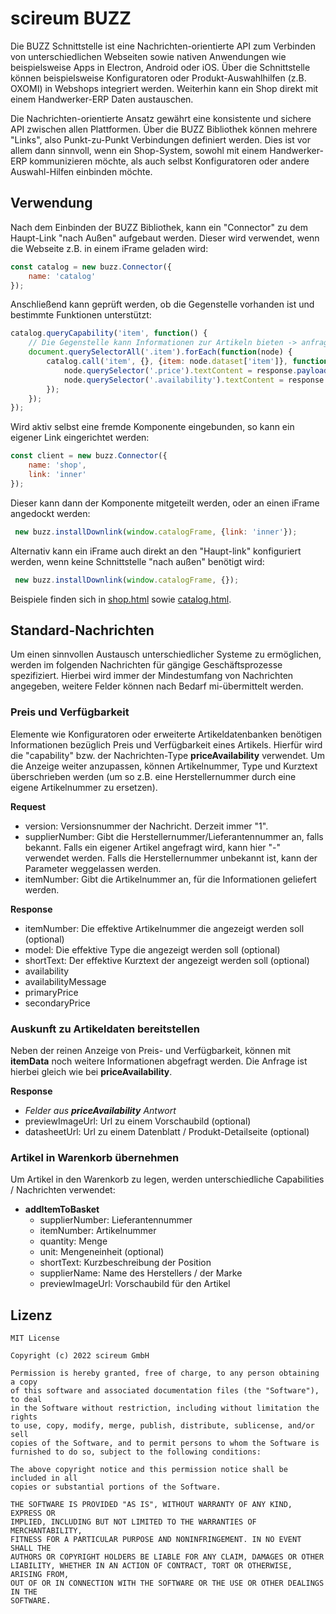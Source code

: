 # scireum BUZZ

Die BUZZ Schnittstelle ist eine Nachrichten-orientierte API zum Verbinden von unterschiedlichen Webseiten sowie nativen
Anwendungen wie beispielsweise Apps in Electron, Android oder iOS. Über die Schnittstelle können beispielsweise 
Konfiguratoren oder Produkt-Auswahlhilfen (z.B. OXOMI) in Webshops integriert werden. Weiterhin kann ein Shop direkt
mit einem Handwerker-ERP Daten austauschen.

Die Nachrichten-orientierte Ansatz gewährt eine konsistente und sichere API zwischen allen Plattformen. Über die
BUZZ Bibliothek können mehrere "Links", also Punkt-zu-Punkt Verbindungen definiert werden. Dies ist vor allem dann
sinnvoll, wenn ein Shop-System, sowohl mit einem Handwerker-ERP kommunizieren möchte, als auch selbst Konfiguratoren
oder andere Auswahl-Hilfen einbinden möchte.

## Verwendung

Nach dem Einbinden der BUZZ Bibliothek, kann ein "Connector" zu dem Haupt-Link "nach Außen" aufgebaut werden. Dieser
wird verwendet, wenn die Webseite z.B. in einem iFrame geladen wird:

```javascript
const catalog = new buzz.Connector({
    name: 'catalog'
});
```

Anschließend kann geprüft werden, ob die Gegenstelle vorhanden ist und bestimmte Funktionen unterstützt:

```javascript
catalog.queryCapability('item', function() {
    // Die Gegenstelle kann Informationen zur Artikeln bieten -> anfragen und anzeigen...
    document.querySelectorAll('.item').forEach(function(node) {
        catalog.call('item', {}, {item: node.dataset['item']}, function(response) {
            node.querySelector('.price').textContent = response.payload().price;
            node.querySelector('.availability').textContent = response.payload().availability;
        });
    });
});
```

Wird aktiv selbst eine fremde Komponente eingebunden, so kann ein eigener Link eingerichtet werden:
```javascript
const client = new buzz.Connector({
    name: 'shop',
    link: 'inner'
});
```

Dieser kann dann der Komponente mitgeteilt werden, oder an einen iFrame angedockt werden:
```javascript
 new buzz.installDownlink(window.catalogFrame, {link: 'inner'});
```

Alternativ kann ein iFrame auch direkt an den "Haupt-link" konfiguriert werden, wenn keine Schnittstelle "nach außen"
benötigt wird:
```javascript
 new buzz.installDownlink(window.catalogFrame, {});
```

Beispiele finden sich in [shop.html](shop.html) sowie [catalog.html](catalog.html).

## Standard-Nachrichten

Um einen sinnvollen Austausch unterschiedlicher Systeme zu ermöglichen, werden im folgenden Nachrichten für gängige
Geschäftsprozesse spezifiziert. Hierbei wird immer der Mindestumfang von Nachrichten angegeben, weitere Felder können
nach Bedarf mi-übermittelt werden.

### Preis und Verfügbarkeit

Elemente wie Konfiguratoren oder erweiterte Artikeldatenbanken benötigen Informationen bezüglich Preis und Verfügbarkeit
eines Artikels. Hierfür wird die "capability" bzw. der Nachrichten-Type **priceAvailability** verwendet. Um die
Anzeige weiter anzupassen, können Artikelnummer, Type und Kurztext überschrieben werden (um so z.B. eine Herstellernummer
durch eine eigene Artikelnummer zu ersetzen).

**Request**
* version: Versionsnummer der Nachricht. Derzeit immer "1".
* supplierNumber: Gibt die Herstellernummer/Lieferantennummer an, falls bekannt. Falls ein eigener Artikel angefragt wird, kann hier "-" verwendet werden. Falls die Herstellernummer unbekannt ist, kann der Parameter weggelassen werden.
* itemNumber: Gibt die Artikelnummer an, für die Informationen geliefert werden.

**Response**
* itemNumber: Die effektive Artikelnummer die angezeigt werden soll (optional)
* model: Die effektive Type die angezeigt werden soll (optional)
* shortText: Der effektive Kurztext der angezeigt werden soll (optional)
* availability
* availabilityMessage
* primaryPrice
* secondaryPrice

### Auskunft zu Artikeldaten bereitstellen

Neben der reinen Anzeige von Preis- und Verfügbarkeit, können mit **itemData** noch weitere Informationen abgefragt
werden. Die Anfrage ist hierbei gleich wie bei **priceAvailability**.

**Response**
* *Felder aus **priceAvailability** Antwort*
* previewImageUrl: Url zu einem Vorschaubild (optional)
* datasheetUrl: Url zu einem Datenblatt / Produkt-Detailseite (optional)

### Artikel in Warenkorb übernehmen

Um Artikel in den Warenkorb zu legen, werden unterschiedliche Capabilities / Nachrichten verwendet:

* **addItemToBasket**
  * supplierNumber: Lieferantennummer
  * itemNumber: Artikelnummer
  * quantity: Menge
  * unit: Mengeneinheit (optional)
  * shortText: Kurzbeschreibung der Position
  * supplierName: Name des Herstellers / der Marke
  * previewImageUrl: Vorschaubild für den Artikel


## Lizenz
```
MIT License

Copyright (c) 2022 scireum GmbH

Permission is hereby granted, free of charge, to any person obtaining a copy
of this software and associated documentation files (the "Software"), to deal
in the Software without restriction, including without limitation the rights
to use, copy, modify, merge, publish, distribute, sublicense, and/or sell
copies of the Software, and to permit persons to whom the Software is
furnished to do so, subject to the following conditions:

The above copyright notice and this permission notice shall be included in all
copies or substantial portions of the Software.

THE SOFTWARE IS PROVIDED "AS IS", WITHOUT WARRANTY OF ANY KIND, EXPRESS OR
IMPLIED, INCLUDING BUT NOT LIMITED TO THE WARRANTIES OF MERCHANTABILITY,
FITNESS FOR A PARTICULAR PURPOSE AND NONINFRINGEMENT. IN NO EVENT SHALL THE
AUTHORS OR COPYRIGHT HOLDERS BE LIABLE FOR ANY CLAIM, DAMAGES OR OTHER
LIABILITY, WHETHER IN AN ACTION OF CONTRACT, TORT OR OTHERWISE, ARISING FROM,
OUT OF OR IN CONNECTION WITH THE SOFTWARE OR THE USE OR OTHER DEALINGS IN THE
SOFTWARE.
```
